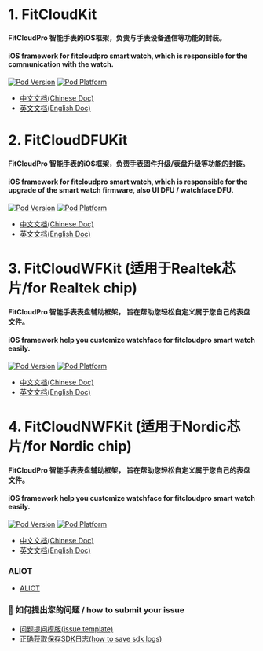 # 1. FitCloudKit  
#### FitCloudPro 智能手表的iOS框架，负责与手表设备通信等功能的封装。
#### iOS framework for fitcloudpro smart watch, which is responsible for the communication with the watch. 
[![Pod Version](http://img.shields.io/cocoapods/v/FitCloudKit.svg?style=flat)](http://cocoadocs.org/docsets/FitCloudKit/)
[![Pod Platform](http://img.shields.io/cocoapods/p/FitCloudKit.svg?style=flat)](http://cocoadocs.org/docsets/FitCloudKit/)

  * [中文文档(Chinese Doc)](FitCloudKit/README.md)
  * [英文文档(English Doc)](FitCloudKit/README_EN.md)
  
# 2. FitCloudDFUKit
#### FitCloudPro 智能手表的iOS框架，负责手表固件升级/表盘升级等功能的封装。
#### iOS framework for fitcloudpro smart watch, which is responsible for the upgrade of the smart watch firmware, also UI DFU / watchface DFU. 
[![Pod Version](http://img.shields.io/cocoapods/v/FitCloudDFUKit.svg?style=flat)](http://cocoadocs.org/docsets/FitCloudDFUKit/)
[![Pod Platform](http://img.shields.io/cocoapods/p/FitCloudDFUKit.svg?style=flat)](http://cocoadocs.org/docsets/FitCloudDFUKit/)

  * [中文文档(Chinese Doc)](FitCloudDFUKit/README.md)
  * [英文文档(English Doc)](FitCloudDFUKit/README_EN.md)


# 3. FitCloudWFKit (适用于Realtek芯片/for Realtek chip)
#### FitCloudPro 智能手表表盘辅助框架， 旨在帮助您轻松自定义属于您自己的表盘文件。
#### iOS framework help you customize watchface for fitcloudpro smart watch easily. 
[![Pod Version](http://img.shields.io/cocoapods/v/FitCloudWFKit.svg?style=flat)](http://cocoadocs.org/docsets/FitCloudWFKit/)
[![Pod Platform](http://img.shields.io/cocoapods/p/FitCloudWFKit.svg?style=flat)](http://cocoadocs.org/docsets/FitCloudWFKit/)

  * [中文文档(Chinese Doc)](FitCloudWFKit/README.md)
  * [英文文档(English Doc)](FitCloudWFKit/README_EN.md)


# 4. FitCloudNWFKit (适用于Nordic芯片/for Nordic chip)
#### FitCloudPro 智能手表表盘辅助框架， 旨在帮助您轻松自定义属于您自己的表盘文件。
#### iOS framework help you customize watchface for fitcloudpro smart watch easily. 
[![Pod Version](http://img.shields.io/cocoapods/v/FitCloudNWFKit.svg?style=flat)](http://cocoadocs.org/docsets/FitCloudNWFKit/)
[![Pod Platform](http://img.shields.io/cocoapods/p/FitCloudNWFKit.svg?style=flat)](http://cocoadocs.org/docsets/FitCloudNWFKit/)

  * [中文文档(Chinese Doc)](FitCloudNWFKit/README.md)
  * [英文文档(English Doc)](FitCloudNWFKit/README_EN.md)


### ALIOT

   * [ALIOT](Others/ALIOT/ALIOT.md)


### 🚀 如何提出您的问题 / how to submit your issue

   * [问题提问模版(issue template)](issue_template.pdf)
   * [正确获取保存SDK日志(how to save sdk logs)](how_to_save_sdk_logs.pdf)
